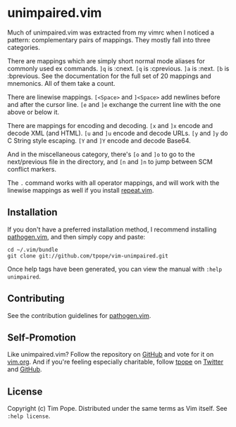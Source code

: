 unimpaired.vim
==============

Much of unimpaired.vim was extracted from my vimrc when I noticed a
pattern: complementary pairs of mappings.  They mostly fall into three
categories.

There are mappings which are simply short normal mode aliases for
commonly used ex commands. `]q` is :cnext. `[q` is :cprevious. `]a` is
:next.  `[b` is :bprevious.  See the documentation for the full set of
20 mappings and mnemonics.  All of them take a count.

There are linewise mappings. `[<Space>` and `]<Space>` add newlines
before and after the cursor line. `[e` and `]e` exchange the current
line with the one above or below it.

There are mappings for encoding and decoding. `[x` and `]x` encode and
decode XML (and HTML). `[u` and `]u` encode and decode URLs. `[y` and
`]y` do C String style escaping. `[Y` and `]Y` encode and decode Base64.

And in the miscellaneous category, there's `[o` and `]o` to go to the
next/previous file in the directory, and `[n` and `]n` to jump between
SCM conflict markers.

The `.` command works with all operator mappings, and will work with the
linewise mappings as well if you install
[repeat.vim](https://github.com/tpope/vim-repeat).

Installation
------------

If you don't have a preferred installation method, I recommend
installing [pathogen.vim](https://github.com/tpope/vim-pathogen), and
then simply copy and paste:

    cd ~/.vim/bundle
    git clone git://github.com/tpope/vim-unimpaired.git

Once help tags have been generated, you can view the manual with
`:help unimpaired`.

Contributing
------------

See the contribution guidelines for
[pathogen.vim](https://github.com/tpope/vim-pathogen#readme).

Self-Promotion
--------------

Like unimpaired.vim? Follow the repository on
[GitHub](https://github.com/tpope/vim-unimpaired) and vote for it on
[vim.org](http://www.vim.org/scripts/script.php?script_id=1697).  And if
you're feeling especially charitable, follow [tpope](http://tpo.pe/) on
[Twitter](http://twitter.com/tpope) and
[GitHub](https://github.com/tpope).

License
-------

Copyright (c) Tim Pope.  Distributed under the same terms as Vim itself.
See `:help license`.
